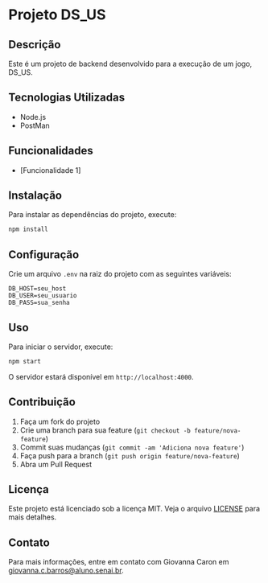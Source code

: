 # Projeto DS_US

## Descrição
Este é um projeto de backend desenvolvido para a execução de um jogo, DS_US. 

## Tecnologias Utilizadas
- Node.js
- PostMan


## Funcionalidades
- [Funcionalidade 1]


## Instalação
Para instalar as dependências do projeto, execute:
```bash
npm install
```

## Configuração
Crie um arquivo `.env` na raiz do projeto com as seguintes variáveis:
```
DB_HOST=seu_host
DB_USER=seu_usuario
DB_PASS=sua_senha
```

## Uso
Para iniciar o servidor, execute:
```bash
npm start
```
O servidor estará disponível em `http://localhost:4000`.

## Contribuição
1. Faça um fork do projeto
2. Crie uma branch para sua feature (`git checkout -b feature/nova-feature`)
3. Commit suas mudanças (`git commit -am 'Adiciona nova feature'`)
4. Faça push para a branch (`git push origin feature/nova-feature`)
5. Abra um Pull Request

## Licença
Este projeto está licenciado sob a licença MIT. Veja o arquivo [LICENSE](LICENSE) para mais detalhes.

## Contato
Para mais informações, entre em contato com  Giovanna Caron em giovanna.c.barros@aluno.senai.br. 